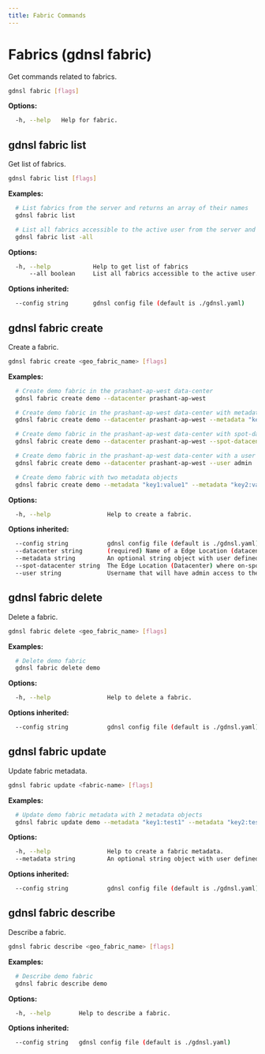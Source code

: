 ```yaml
---
title: Fabric Commands
---
```


# Fabrics (gdnsl fabric)

Get commands related to fabrics.

```bash
gdnsl fabric [flags]
```

**Options:**

```bash
  -h, --help   Help for fabric.
```

## gdnsl fabric list

Get list of fabrics.

```bash
gdnsl fabric list [flags]
```

**Examples:**

```bash
  # List fabrics from the server and returns an array of their names
  gdnsl fabric list

  # List all fabrics accessible to the active user from the server and returns an array of their names
  gdnsl fabric list -all

```

**Options:**

```bash
  -h, --help            Help to get list of fabrics
      --all boolean     List all fabrics accessible to the active user. ( default is false )
```

**Options inherited:**

```bash
  --config string       gdnsl config file (default is ./gdnsl.yaml)
```

## gdnsl fabric create

Create a fabric.

```bash
gdnsl fabric create <geo_fabric_name> [flags]
```

**Examples:**

```bash
  # Create demo fabric in the prashant-ap-west data-center
  gdnsl fabric create demo --datacenter prashant-ap-west

  # Create demo fabric in the prashant-ap-west data-center with metadata
  gdnsl fabric create demo --datacenter prashant-ap-west --metadata "key:value"

  # Create demo fabric in the prashant-ap-west data-center with spot-datacenter
  gdnsl fabric create demo --datacenter prashant-ap-west --spot-datacenter prashant-us-east

  # Create demo fabric in the prashant-ap-west data-center with a user
  gdnsl fabric create demo --datacenter prashant-ap-west --user admin

  # Create demo fabric with two metadata objects
  gdnsl fabric create demo --metadata "key1:value1" --metadata "key2:value2"
```

**Options:**

```bash
  -h, --help                Help to create a fabric.
```

**Options inherited:**

```bash
  --config string           gdnsl config file (default is ./gdnsl.yaml)
  --datacenter string       (required) Name of a Edge Location (datacenter). ie, Edge Location URL prefixes up to the first "." character.
  --metadata string         An optional string object with user defined key-value pair Example "key:value".
  --spot-datacenter string  The Edge Location (Datacenter) where on-spot operations for the given fabric will be performed.
  --user string             Username that will have admin access to the new fabric
```

## gdnsl fabric delete

Delete a fabric.

```bash
gdnsl fabric delete <geo_fabric_name> [flags]
```

**Examples:**

```bash
  # Delete demo fabric
  gdnsl fabric delete demo

```

**Options:**

```bash
  -h, --help                Help to delete a fabric.
```

**Options inherited:**

```bash
  --config string           gdnsl config file (default is ./gdnsl.yaml)
```

## gdnsl fabric update

Update fabric metadata.

```bash
gdnsl fabric update <fabric-name> [flags]
```

**Examples:**

```bash
  # Update demo fabric metadata with 2 metadata objects
  gdnsl fabric update demo --metadata "key1:test1" --metadata "key2:test2"

```

**Options:**

```bash
  -h, --help                Help to create a fabric metadata.
  --metadata string         An optional string object with user defined key-value pair Example "key:value".
```

**Options inherited:**

```bash
  --config string           gdnsl config file (default is ./gdnsl.yaml)
```

## gdnsl fabric describe

Describe a fabric.

```bash
gdnsl fabric describe <geo_fabric_name> [flags]
```

**Examples:**

```bash
  # Describe demo fabric
  gdnsl fabric describe demo

```

**Options:**

```bash
  -h, --help        Help to describe a fabric.
```

**Options inherited:**

```bash
  --config string   gdnsl config file (default is ./gdnsl.yaml)
```

